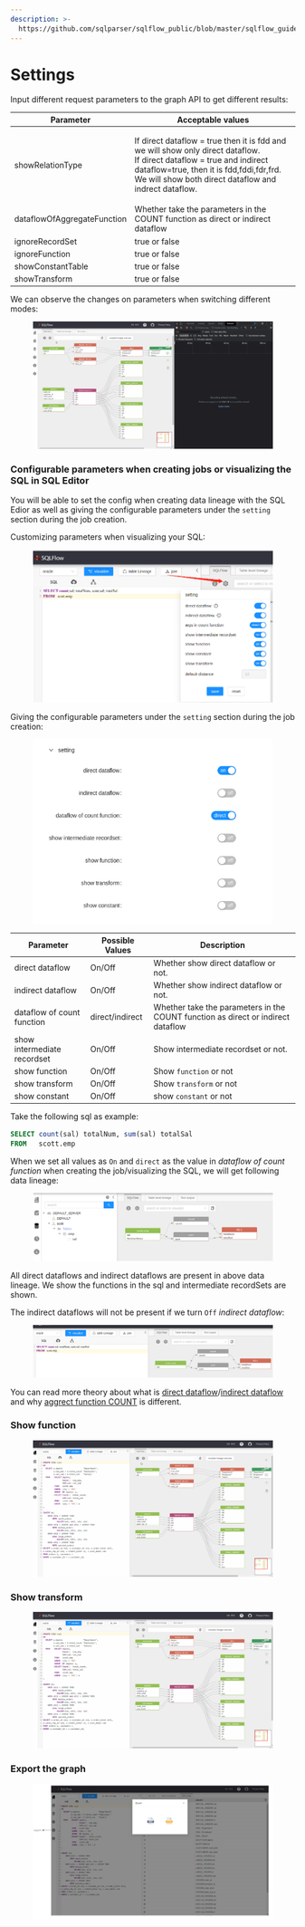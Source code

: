 ```yaml
---
description: >-
  https://github.com/sqlparser/sqlflow_public/blob/master/sqlflow_guide_cn.md#setting
---
```


# Settings

Input different request parameters to the graph API to get different results:

| Parameter                   | Acceptable values                                                                                                                                                                                                                    |
| --------------------------- | ------------------------------------------------------------------------------------------------------------------------------------------------------------------------------------------------------------------------------------ |
| showRelationType            | <p>If direct dataflow = true then it is fdd and we will show only direct dataflow.<br>If direct dataflow = true and indirect dataflow=true, then it is fdd,fddi,fdr,frd. We will show both direct dataflow and indrect dataflow.</p> |
| dataflowOfAggregateFunction | Whether take the parameters in the COUNT function as direct or indirect dataflow                                                                                                                                                     |
| ignoreRecordSet             | true or false                                                                                                                                                                                                                        |
| ignoreFunction              | true or false                                                                                                                                                                                                                        |
| showConstantTable           | true or false                                                                                                                                                                                                                        |
| showTransform               | true or false                                                                                                                                                                                                                        |

We can observe the changes on parameters when switching different modes:

<figure><img src="../../.gitbook/assets/185736267-6eefb036-f047-4a72-a95f-391847e5f145.gif" alt=""><figcaption></figcaption></figure>

### Configurable parameters when creating jobs or visualizing the SQL in SQL Editor

You will be able to set the config when creating data lineage with the SQL Edior as well as giving the configurable parameters under the `setting` section during the job creation.&#x20;

Customizing parameters when visualizing your SQL:

<figure><img src="../../.gitbook/assets/33_20221110205211.png" alt=""><figcaption></figcaption></figure>

Giving the configurable parameters under the `setting` section during the job creation:

<figure><img src="../../.gitbook/assets/Screenshot from 2022-11-01 21-08-42.png" alt=""><figcaption></figcaption></figure>

| Parameter                   | Possible Values | Description                                                                      |
| --------------------------- | --------------- | -------------------------------------------------------------------------------- |
| direct dataflow             | On/Off          | Whether show direct dataflow or not.                                             |
| indirect dataflow           | On/Off          | Whether show indirect dataflow or not.                                           |
| dataflow of count function  | direct/indirect | Whether take the parameters in the COUNT function as direct or indirect dataflow |
| show intermediate recordset | On/Off          | Show intermediate recordset or not.                                              |
| show function               | On/Off          | Show `function` or not                                                           |
| show transform              | On/Off          | Show `transform` or not                                                          |
| show constant               | On/Off          | show `constant` or not                                                           |

Take the following sql as example:

```sql
SELECT count(sal) totalNum, sum(sal) totalSal 
FROM   scott.emp 
```

When we set all values as `On` and `direct` as the value in _dataflow of count function_ when creating the job/visualizing the SQL, we will get following data lineage:

<figure><img src="../../.gitbook/assets/Screenshot from 2022-11-10 20-40-51.png" alt=""><figcaption></figcaption></figure>

All direct dataflows and indirect dataflows are present in above data lineage. We show the functions in the sql and intermediate recordSets are shown.

The indirect dataflows will not be present if we turn `Off`  _indirect dataflow_:

<figure><img src="../../.gitbook/assets/Screenshot from 2022-11-10 20-57-40.png" alt=""><figcaption></figcaption></figure>

You can read more theory about what is [direct dataflow](../../concepts/data-lineage/direct-dataflow.md)/[indirect dataflow](../../concepts/data-lineage/indirect-dataflow.md) and why [aggrect function COUNT](../../concepts/data-lineage/aggregate-function-and-dataflow.md) is different.

### Show function

<figure><img src="../../.gitbook/assets/185736347-1ce8fbf9-b66e-45e8-af75-137b746bc31d.gif" alt=""><figcaption></figcaption></figure>

### Show transform

<figure><img src="../../.gitbook/assets/185736610-6fba47eb-9dba-42cc-9f00-5af3ad22563f.gif" alt=""><figcaption></figcaption></figure>

### Export the graph

<figure><img src="../../.gitbook/assets/185734305-70c24757-c59c-40b4-b235-a79a214b7472.png" alt=""><figcaption></figcaption></figure>
